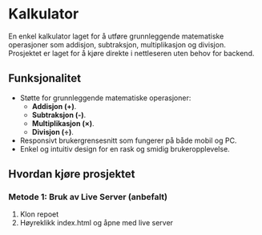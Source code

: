 # Kalkulator

En enkel kalkulator laget for å utføre grunnleggende matematiske operasjoner som addisjon, subtraksjon, multiplikasjon og divisjon. Prosjektet er laget for å kjøre direkte i nettleseren uten behov for backend.

## Funksjonalitet
- Støtte for grunnleggende matematiske operasjoner:
  - **Addisjon (+)**.
  - **Subtraksjon (-)**.
  - **Multiplikasjon (×)**.
  - **Divisjon (÷)**.
- Responsivt brukergrensesnitt som fungerer på både mobil og PC.
- Enkel og intuitiv design for en rask og smidig brukeropplevelse.

## Hvordan kjøre prosjektet

### Metode 1: Bruk av Live Server (anbefalt)
1. Klon repoet
2. Høyreklikk index.html og åpne med live server
